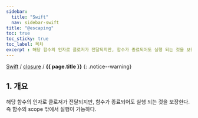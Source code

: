 ```yaml
---
sidebar:
  title: "Swift"
  nav: sidebar-swift
title: "@escaping"
toc: true
toc_sticky: true
toc_label: 목차
excerpt : 해당 함수의 인자로 클로저가 전달되지만, 함수가 종료되어도 실행 되는 것을 보장한다. 
---
```

[Swift](/swift/) / [closure](/swift/closure/) / **{{ page.title }}**
{: .notice--warning}

## 1. 개요
해당 함수의 인자로 클로저가 전달되지만, 함수가 종료되어도 실행 되는 것을 보장한다. 
즉 함수의 scope 밖에서 실행이 가능하다.


